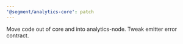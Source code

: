 ```yaml
---
'@segment/analytics-core': patch
---
```


Move code out of core and into analytics-node. Tweak emitter error contract.
